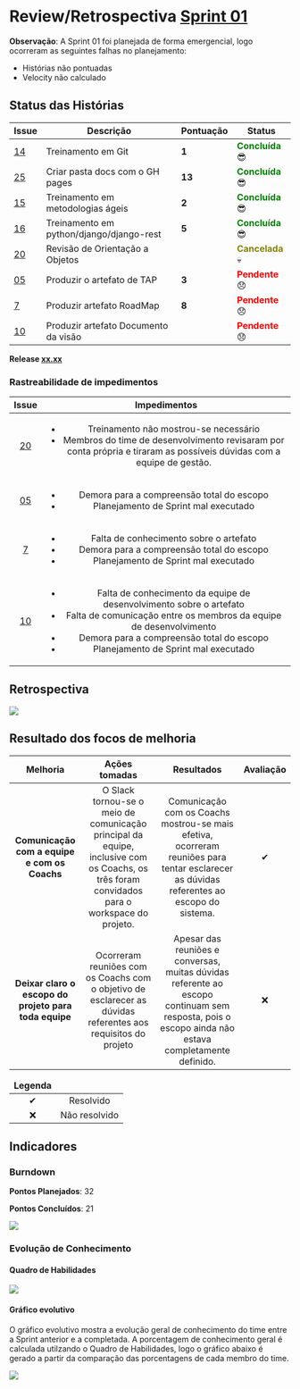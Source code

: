 # Review/Retrospectiva [Sprint 01](https://github.com/fga-gpp-mds/2018.1-Grupo3/milestone/2)
<b>Observação</b>: A Sprint 01 foi planejada de forma emergencial, logo ocorreram as seguintes falhas no planejamento:
- Histórias não pontuadas
- Velocity não calculado

## Status das Histórias

<table class="responsive-table highlight bordered">
  <thead>
    <tr>
      <th style="text-align:center">Issue</th>
      <th style="text-align:center">Descrição</th>
      <th style="text-align:center">Pontuação</th>
      <th style="text-align:center">Status</th>
    </tr>
  </thead>
  <tbody>
    <tr>
      <td>
        <a href="https://github.com/fga-gpp-mds/2018.1-TropicalHazards-BI/issues/14">14</a>
      </td>
      <td>Treinamento em Git</td>
      <td><b>1</b></td>
      <td><strong style="color:green">Concluída</strong>  😎 </td>
    </tr>
    <tr>
      <td>
        <a href="https://github.com/fga-gpp-mds/2018.1-TropicalHazards-BI/issues/25">25</a>
      </td>
      <td>Criar pasta docs com o GH pages</td>
      <td><b>13</b></td>
      <td><strong style="color:green">Concluída</strong>  😎 </td>
    </tr>
    <tr>
      <td>
        <a href="https://github.com/fga-gpp-mds/2018.1-TropicalHazards-BI/issues/15">15</a>
      </td>
      <td>Treinamento em metodologias ágeis</td>
      <td><b>2</b></td>
      <td><strong style="color:green">Concluída</strong>  😎 </td>
    </tr>
    <tr>
      <td>
        <a href="https://github.com/fga-gpp-mds/2018.1-TropicalHazards-BI/issues/16">16</a>
      </td>
      <td>Treinamento em python/django/django-rest</td>
      <td><b>5</b></td>
      <td><strong style="color:green">Concluída</strong>  😎 </td>
    </tr>
    <tr>
      <td>
        <a href="https://github.com/fga-gpp-mds/2018.1-TropicalHazards-BI/issues/20">20</a>
      </td>
      <td>Revisão de Orientação a Objetos</td>
      <td></td>
      <td><strong style="color:#828400">Cancelada</strong>  💀 </td>
    </tr>
    <tr>
      <td>
        <a href="https://github.com/fga-gpp-mds/2018.1-TropicalHazards-BI/issues/05">05</a>
      </td>
      <td>Produzir o artefato de TAP</td>
      <td><b>3</b></td>
      <td><strong style="color:red">Pendente</strong> 😞 </td>      
    </tr>
    <tr>
      <td>
        <a href="https://github.com/fga-gpp-mds/2018.1-TropicalHazards-BI/issues/7">7</a>
      </td>
      <td>Produzir artefato RoadMap</td>
      <td><b>8</b></td>
      <td><strong style="color:red">Pendente</strong> 😞 </td>      
    </tr>
    <tr>
      <td>
        <a href="https://github.com/fga-gpp-mds/2018.1-TropicalHazards-BI/issues/10">10</a>
      </td>
      <td>Produzir artefato Documento da visão</td>
      <td></td>
      <td><strong style="color:red">Pendente</strong> 😞 </td>      
    </tr>
  </tbody>
</table>

**Release [xx.xx]()**
### Rastreabilidade de impedimentos 

<table class="responsive-table highlight bordered">
  <thead>
    <tr>
      <th>Issue</th>
      <th>Impedimentos</th>
    </tr>
    <tbody style="text-align: center">
      <tr>
        <td style="text-align: center">
            <a href="https://github.com/fga-gpp-mds/2018.1-TropicalHazards-BI/issues/20">20</a>
        </td>
        <td>
            <ul>
                <li>Treinamento não mostrou-se necessário</li>
                <li>Membros do time de desenvolvimento revisaram por conta própria e tiraram as possíveis dúvidas com a equipe de gestão.</li>
            </ul>
        </td>
      </tr>
      <tr>
          <td style="text-align: center">
            <a href="https://github.com/fga-gpp-mds/2018.1-TropicalHazards-BI/issues/05">05</a>
          </td>
        <td>
            <ul>
                <li>Demora para a compreensão total do escopo</li>
                <li>Planejamento de Sprint mal executado</li>
            </ul>
        </td>
      </tr>
      <tr>
          <td style="text-align: center">
            <a href="https://github.com/fga-gpp-mds/2018.1-TropicalHazards-BI/issues/7">7</a>
          </td>
        <td>
            <ul>
                <li>Falta de conhecimento sobre o artefato</li>
                <li>Demora para a compreensão total do escopo</li>
                <li>Planejamento de Sprint mal executado</li>
            </ul>
        </td>
      </tr>
      <tr>
          <td style="text-align: center">
            <a href="https://github.com/fga-gpp-mds/2018.1-TropicalHazards-BI/issues/10">10</a>
          </td>
        <td>
            <ul>
                <li>Falta de conhecimento da equipe de desenvolvimento sobre o artefato</li>
                <li>Falta de comunicação entre os membros da equipe de desenvolvimento</li>
                <li>Demora para a compreensão total do escopo</li>
                <li>Planejamento de Sprint mal executado</li>
            </ul>
        </td>
      </tr>
    </tbody>
  </thead>
</table>

## Retrospectiva

<img src="https://raw.githubusercontent.com/wiki/fga-gpp-mds/2018.1-TropicalHazards-BI/imagens/sprint01/retro_sp01.jpg" class="responsive-img">

## Resultado dos focos de melhoria 

<table class="responsive-table highlight bordered">
    <thead>
        <tr>
            <th>Melhoria</th>
            <th>Ações tomadas</th>
            <th>Resultados</th>
            <th>Avaliação</th>
        </tr>
        <tbody style="text-align: center">
            <tr>
                <td><b>Comunicação com a equipe e com os Coachs</b></td>
                <td>O Slack tornou-se o meio de comunicação principal da equipe, inclusive com os Coachs, os três foram convidados para o workspace do projeto.</td>
                <td>Comunicação com os Coachs mostrou-se mais efetiva, ocorreram reuniões para tentar esclarecer as dúvidas referentes ao escopo do sistema.</td>
                <td>✔</td>
            </tr>
            <tr>
                <td><b>Deixar claro o escopo do projeto para toda equipe</b></td>
                <td>Ocorreram reuniões com os Coachs com o objetivo de esclarecer as dúvidas referentes aos requisitos do projeto</td>
                <td>Apesar das reuniões e conversas, muitas dúvidas referente ao escopo continuam sem resposta, pois o escopo ainda não estava completamente definido.</td>
                <td>❌</td>
            </tr>
        </tbody>
    </thead>
</table>

<table class="responsive-table highlight bordered">
    <thead>
        <tr>
            <td><strong>Legenda</strong></td>
            <td></td>
        </tr>
    </thead>
    <tbody style="text-align:center">
        <tr>
            <td>✔</td>
            <td>Resolvido</td>
        </tr>
        <tr>
            <td>❌</td>
            <td>Não resolvido</td>
        </tr>
    </tbody>
</table>


## Indicadores
### Burndown
<b>Pontos Planejados</b>: 32

<b>Pontos Concluídos</b>: 21

<img src="https://raw.githubusercontent.com/wiki/fga-gpp-mds/2018.1-TropicalHazards-BI/imagens/sprint01/burndown_sp01.png" class="responsive-img">

### Evolução de Conhecimento
#### Quadro de Habilidades

<img src="https://raw.githubusercontent.com/wiki/fga-gpp-mds/2018.1-TropicalHazards-BI/imagens/sprint01/quadro_conhecimento_sp01.png" class="responsive-img">

#### Gráfico evolutivo
O gráfico evolutivo mostra a evolução geral de conhecimento do time entre a Sprint anterior e a completada. A porcentagem de conhecimento geral é calculada utilzando o Quadro de Habilidades, logo o gráfico abaixo é gerado a partir da comparação das porcentagens de cada membro do time.

<img src="https://raw.githubusercontent.com/wiki/fga-gpp-mds/2018.1-TropicalHazards-BI/imagens/sprint01/grafico_ev_sp01.png" class="responsive-img">

